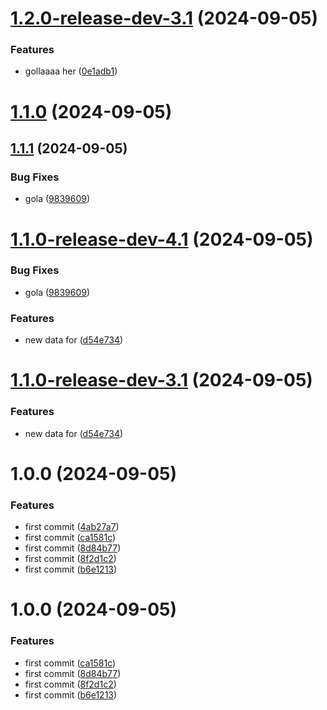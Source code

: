 # [1.2.0-release-dev-3.1](https://github.com/davidhernandez-adm/semantic-test/compare/v1.1.0...v1.2.0-release-dev-3.1) (2024-09-05)


### Features

* gollaaaa her ([0e1adb1](https://github.com/davidhernandez-adm/semantic-test/commit/0e1adb11e14630c8effca17a852190a9ee776f55))

# [1.1.0](https://github.com/davidhernandez-adm/semantic-test/compare/v1.0.0...v1.1.0) (2024-09-05)
## [1.1.1](https://github.com/davidhernandez-adm/semantic-test/compare/v1.1.0...v1.1.1) (2024-09-05)


### Bug Fixes

* gola ([9839609](https://github.com/davidhernandez-adm/semantic-test/commit/98396093509f232bfdd40365d7aad81e4f30798f))

# [1.1.0-release-dev-4.1](https://github.com/davidhernandez-adm/semantic-test/compare/v1.0.0...v1.1.0-release-dev-4.1) (2024-09-05)


### Bug Fixes

* gola ([9839609](https://github.com/davidhernandez-adm/semantic-test/commit/98396093509f232bfdd40365d7aad81e4f30798f))


### Features

* new data for ([d54e734](https://github.com/davidhernandez-adm/semantic-test/commit/d54e734936a2907f0dec78f64222306bf7227b92))

# [1.1.0-release-dev-3.1](https://github.com/davidhernandez-adm/semantic-test/compare/v1.0.0...v1.1.0-release-dev-3.1) (2024-09-05)


### Features

* new data for ([d54e734](https://github.com/davidhernandez-adm/semantic-test/commit/d54e734936a2907f0dec78f64222306bf7227b92))

# 1.0.0 (2024-09-05)


### Features

* first commit ([4ab27a7](https://github.com/davidhernandez-adm/semantic-test/commit/4ab27a76b4ee5b448ceeb89a370065f39efa5a49))
* first commit ([ca1581c](https://github.com/davidhernandez-adm/semantic-test/commit/ca1581c7e752ead7a37f6dab0eac1778e6848ddb))
* first commit ([8d84b77](https://github.com/davidhernandez-adm/semantic-test/commit/8d84b77829454d1f15af8a16664cdc8432812a06))
* first commit ([8f2d1c2](https://github.com/davidhernandez-adm/semantic-test/commit/8f2d1c2783d94581c3ce92b0c33d3eefbfc200e2))
* first commit ([b6e1213](https://github.com/davidhernandez-adm/semantic-test/commit/b6e12131320ae0db83742ff848d78cf1142be4b2))

# 1.0.0 (2024-09-05)


### Features

* first commit ([ca1581c](https://github.com/davidhernandez-adm/semantic-test/commit/ca1581c7e752ead7a37f6dab0eac1778e6848ddb))
* first commit ([8d84b77](https://github.com/davidhernandez-adm/semantic-test/commit/8d84b77829454d1f15af8a16664cdc8432812a06))
* first commit ([8f2d1c2](https://github.com/davidhernandez-adm/semantic-test/commit/8f2d1c2783d94581c3ce92b0c33d3eefbfc200e2))
* first commit ([b6e1213](https://github.com/davidhernandez-adm/semantic-test/commit/b6e12131320ae0db83742ff848d78cf1142be4b2))
